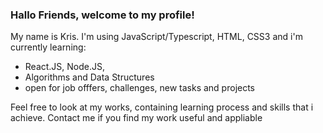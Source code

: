### Hallo Friends, welcome to my profile!

My name is Kris.
I'm using JavaScript/Typescript, HTML, CSS3 and i'm currently learning:
- React.JS, Node.JS,
- Algorithms and Data Structures
- open for job offfers, challenges, new tasks and projects

Feel free to look at my works, containing learning process and skills that i achieve.
Contact me if you find my work useful and appliable


<!--
**krisbaranski/krisbaranski** is a ✨ _special_ ✨ repository because its `README.md` (this file) appears on your GitHub profile.

Here are some ideas to get you started:

- 🔭 I’m currently working on ...
- 🌱 I’m currently learning ...
- 👯 I’m looking to collaborate on ...
- 🤔 I’m looking for help with ...
- 💬 Ask me about ...
- 📫 How to reach me: ...
- 😄 Pronouns: ...
- ⚡ Fun fact: ...
-->
